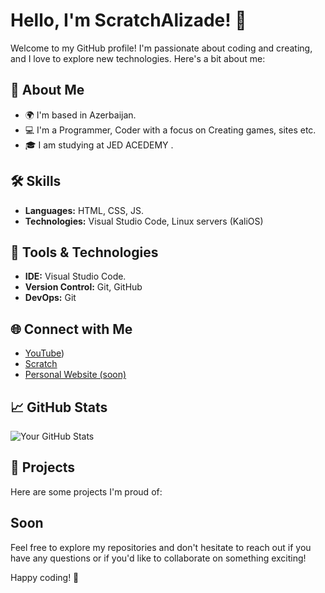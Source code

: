 # Hello, I'm ScratchAlizade! 👋

Welcome to my GitHub profile! I'm passionate about coding and creating, and I love to explore new technologies. Here's a bit about me:

## 🚀 About Me

- 🌍 I'm based in Azerbaijan.
- 💻 I'm a Programmer, Coder with a focus on Creating games, sites etc.
- 🎓 I am studying at JED ACEDEMY .

## 🛠️ Skills

- **Languages:** HTML, CSS, JS.
- **Technologies:** Visual Studio Code, Linux servers (KaliOS)

## 🔧 Tools & Technologies

- **IDE:** Visual Studio Code.
- **Version Control:** Git, GitHub
- **DevOps:** Git

## 🌐 Connect with Me

- [YouTube](https://www.youtube.com/channel/UCpEYmFV7sqAQmtbB59IpF6g))
- [Scratch]([https://www.linkedin.com/in/YourLinkedInProfile/](https://scratch.mit.edu/users/ScratchAlizade/))
- [Personal Website (soon)](soon)

## 📈 GitHub Stats

![Your GitHub Stats](https://github-readme-stats.vercel.app/api?username=ScratchAlizade&show_icons=true&theme=radical)

## 🌟 Projects

Here are some projects I'm proud of:

## Soon

Feel free to explore my repositories and don't hesitate to reach out if you have any questions or if you'd like to collaborate on something exciting!

Happy coding! 🚀
